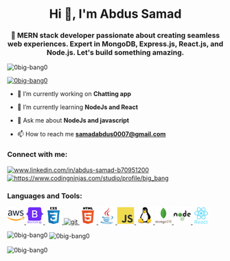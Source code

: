 <h1 align="center">Hi 👋, I'm Abdus Samad</h1>
<h3 align="center">🚀 MERN stack developer passionate about creating seamless web experiences. Expert in MongoDB, Express.js, React.js, and Node.js. Let's build something amazing.</h3>

<p align="left"> <img src="https://komarev.com/ghpvc/?username=0big-bang0&label=Profile%20views&color=0e75b6&style=flat" alt="0big-bang0" /> </p>

<p align="left"> <a href="https://github.com/ryo-ma/github-profile-trophy"><img src="https://github-profile-trophy.vercel.app/?username=0big-bang0" alt="0big-bang0" /></a> </p>

- 🔭 I’m currently working on **Chatting app**

- 🌱 I’m currently learning **NodeJs and React**

- 💬 Ask me about **NodeJs and javascript**

- 📫 How to reach me **samadabdus0007@gmail.com**

<h3 align="left">Connect with me:</h3>
<p align="left">
    <a href="https://linkedin.com/in/www.linkedin.com/in/abdus-samad-b70951200" target="_blank" rel="noopener noreferrer"><img align="center" src="https://raw.githubusercontent.com/rahuldkjain/github-profile-readme-generator/master/src/images/icons/Social/linked-in-alt.svg" alt="www.linkedin.com/in/abdus-samad-b70951200" height="30" width="40" /></a>
    <a href="[https://www.codingninjas.com/studio/profile/big_bang](https://www.codingninjas.com/studio/profile/BIG_BANG)" target="_blank" rel="noopener noreferrer"><img align="center" src="https://raw.githubusercontent.com/rahuldkjain/github-profile-readme-generator/master/src/images/icons/Social/leet-code.svg" alt="https://www.codingninjas.com/studio/profile/big_bang" height="30" width="40" /></a>
</p>


<h3 align="left">Languages and Tools:</h3>
<p align="left"> <a href="https://aws.amazon.com" target="_blank" rel="noreferrer"> <img src="https://raw.githubusercontent.com/devicons/devicon/master/icons/amazonwebservices/amazonwebservices-original-wordmark.svg" alt="aws" width="40" height="40"/> </a> <a href="https://getbootstrap.com" target="_blank" rel="noreferrer"> <img src="https://raw.githubusercontent.com/devicons/devicon/master/icons/bootstrap/bootstrap-plain-wordmark.svg" alt="bootstrap" width="40" height="40"/> </a> <a href="https://www.w3schools.com/css/" target="_blank" rel="noreferrer"> <img src="https://raw.githubusercontent.com/devicons/devicon/master/icons/css3/css3-original-wordmark.svg" alt="css3" width="40" height="40"/> </a> <a href="https://git-scm.com/" target="_blank" rel="noreferrer"> <img src="https://www.vectorlogo.zone/logos/git-scm/git-scm-icon.svg" alt="git" width="40" height="40"/> </a> <a href="https://www.w3.org/html/" target="_blank" rel="noreferrer"> <img src="https://raw.githubusercontent.com/devicons/devicon/master/icons/html5/html5-original-wordmark.svg" alt="html5" width="40" height="40"/> </a> <a href="https://www.java.com" target="_blank" rel="noreferrer"> <img src="https://raw.githubusercontent.com/devicons/devicon/master/icons/java/java-original.svg" alt="java" width="40" height="40"/> </a> <a href="https://developer.mozilla.org/en-US/docs/Web/JavaScript" target="_blank" rel="noreferrer"> <img src="https://raw.githubusercontent.com/devicons/devicon/master/icons/javascript/javascript-original.svg" alt="javascript" width="40" height="40"/> </a> <a href="https://www.linux.org/" target="_blank" rel="noreferrer"> <img src="https://raw.githubusercontent.com/devicons/devicon/master/icons/linux/linux-original.svg" alt="linux" width="40" height="40"/> </a> <a href="https://www.mongodb.com/" target="_blank" rel="noreferrer"> <img src="https://raw.githubusercontent.com/devicons/devicon/master/icons/mongodb/mongodb-original-wordmark.svg" alt="mongodb" width="40" height="40"/> </a> <a href="https://nodejs.org" target="_blank" rel="noreferrer"> <img src="https://raw.githubusercontent.com/devicons/devicon/master/icons/nodejs/nodejs-original-wordmark.svg" alt="nodejs" width="40" height="40"/> </a> <a href="https://reactjs.org/" target="_blank" rel="noreferrer"> <img src="https://raw.githubusercontent.com/devicons/devicon/master/icons/react/react-original-wordmark.svg" alt="react" width="40" height="40"/> </a> </p>

<p><img align="left" src="https://github-readme-stats.vercel.app/api/top-langs?username=0big-bang0&show_icons=true&locale=en&layout=compact" alt="0big-bang0" /></p>

<p>&nbsp;<img align="center" src="https://github-readme-stats.vercel.app/api?username=0big-bang0&show_icons=true&locale=en" alt="0big-bang0" /></p>

<p><img align="center" src="https://github-readme-streak-stats.herokuapp.com/?user=0big-bang0&" alt="0big-bang0" /></p>
